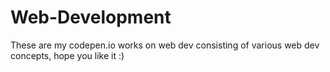 # Web-Development
These are my codepen.io works on web dev consisting of various web dev concepts, hope you like it :)
